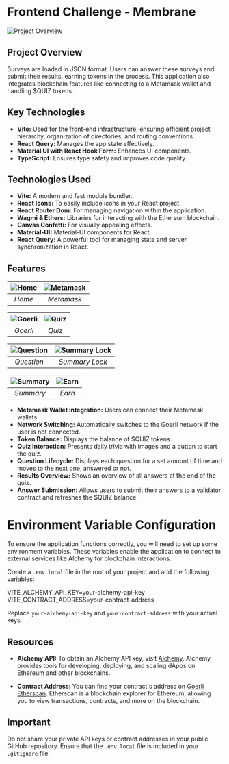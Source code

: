 # Frontend Challenge - Membrane

![Project Overview](https://github.com/luishron/FrontendChallenge-Membrane/blob/5de6ecec762d0b0391b95e216023a85c143c3df0/public/img/screen/home.png)

## Project Overview

Surveys are loaded in JSON format. Users can answer these surveys and submit their results, earning tokens in the process. This application also integrates blockchain features like connecting to a Metamask wallet and handling $QUIZ tokens.

## Key Technologies

- **Vite:** Used for the front-end infrastructure, ensuring efficient project hierarchy, organization of directories, and routing conventions.
- **React Query:** Manages the app state effectively.
- **Material UI with React Hook Form:** Enhances UI components.
- **TypeScript:** Ensures type safety and improves code quality.

## Technologies Used

- **Vite:** A modern and fast module bundler.
- **React Icons:** To easily include icons in your React project.
- **React Router Dom:** For managing navigation within the application.
- **Wagmi & Ethers:** Libraries for interacting with the Ethereum blockchain.
- **Canvas Confetti:** For visually appealing effects.
- **Material-UI:** Material-UI components for React.
- **React Query:** A powerful tool for managing state and server synchronization in React.

## Features

| ![Home](https://github.com/luishron/FrontendChallenge-Membrane/blob/5de6ecec762d0b0391b95e216023a85c143c3df0/public/img/screen/home.png) | ![Metamask](https://github.com/luishron/FrontendChallenge-Membrane/blob/a54e275292dc2c9d4902b10c4fc8d0236cf54f5b/public/img/screen/metamask.png) |
|:--------------------------------------------------------------------------------------------------------------------------------------------------:|:--------------------------------------------------------------------------------------------------------------------------------------------------------:|
| *Home*                                                                                                                                               | *Metamask*                                                                                                                                                |

| ![Goerli](https://github.com/luishron/FrontendChallenge-Membrane/blob/a54e275292dc2c9d4902b10c4fc8d0236cf54f5b/public/img/screen/goerli.png) | ![Quiz](https://github.com/luishron/FrontendChallenge-Membrane/blob/5de6ecec762d0b0391b95e216023a85c143c3df0/public/img/screen/quiz.png) |
|:--------------------------------------------------------------------------------------------------------------------------------------------------:|:----------------------------------------------------------------------------------------------------------------------------------------------------:|
| *Goerli*                                                                                                                                              | *Quiz*                                                                                                                                               |

| ![Question](https://github.com/luishron/FrontendChallenge-Membrane/blob/5de6ecec762d0b0391b95e216023a85c143c3df0/public/img/screen/question.png) | ![Summary Lock](https://github.com/luishron/FrontendChallenge-Membrane/blob/5de6ecec762d0b0391b95e216023a85c143c3df0/public/img/screen/sumary-lock.png) |
|:----------------------------------------------------------------------------------------------------------------------------------------------------------:|:------------------------------------------------------------------------------------------------------------------------------------------------------------------:|
| *Question*                                                                                                                                                 | *Summary Lock*                                                                                                                                                      |

| ![Summary](https://github.com/luishron/FrontendChallenge-Membrane/blob/5de6ecec762d0b0391b95e216023a85c143c3df0/public/img/screen/sumary.png) | ![Earn](https://github.com/luishron/FrontendChallenge-Membrane/blob/5de6ecec762d0b0391b95e216023a85c143c3df0/public/img/screen/earn.png) |
|:----------------------------------------------------------------------------------------------------------------------------------------------------:|:----------------------------------------------------------------------------------------------------------------------------------------------------:|
| *Summary*                                                                                                                                              | *Earn*                                                                                                                                               |





- **Metamask Wallet Integration:** Users can connect their Metamask wallets.
- **Network Switching:** Automatically switches to the Goerli network if the user is not connected.
- **Token Balance:** Displays the balance of $QUIZ tokens.
- **Quiz Interaction:** Presents daily trivia with images and a button to start the quiz.
- **Question Lifecycle:** Displays each question for a set amount of time and moves to the next one, answered or not.
- **Results Overview:** Shows an overview of all answers at the end of the quiz.
- **Answer Submission:** Allows users to submit their answers to a validator contract and refreshes the $QUIZ balance.

# Environment Variable Configuration

To ensure the application functions correctly, you will need to set up some environment variables. These variables enable the application to connect to external services like Alchemy for blockchain interactions.

Create a `.env.local` file in the root of your project and add the following variables:

VITE_ALCHEMY_API_KEY=your-alchemy-api-key
VITE_CONTRACT_ADDRESS=your-contract-address

Replace `your-alchemy-api-key` and `your-contract-address` with your actual keys.

## Resources

- **Alchemy API:** To obtain an Alchemy API key, visit [Alchemy](https://www.alchemy.com/). Alchemy provides tools for developing, deploying, and scaling dApps on Ethereum and other blockchains.

- **Contract Address:** You can find your contract's address on [Goerli Etherscan](https://goerli.etherscan.io/address/0x437ef217203452317c3c955cf282b1ee5f6aaf72#code). Etherscan is a blockchain explorer for Ethereum, allowing you to view transactions, contracts, and more on the blockchain.

## Important

Do not share your private API keys or contract addresses in your public GitHub repository. Ensure that the `.env.local` file is included in your `.gitignore` file.

